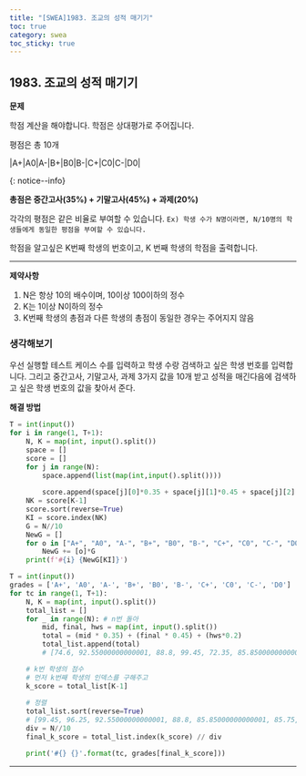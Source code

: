 ```yaml
---
title: "[SWEA]1983. 조교의 성적 매기기"
toc: true
category: swea
toc_sticky: true
---
```


## 1983. 조교의 성적 매기기

**문제**

학점 계산을 해야합니다. 학점은 상대평가로 주어집니다. 

평점은 총 10개

|A+|A0|A-|B+|B0|B-|C+|C0|C-|D0|

{: notice--info}

**총점은 중간고사(35%) + 기말고사(45%) + 과제(20%)**

각각의 평점은 같은 비율로 부여할 수 있습니다.
`Ex) 학생 수가 N명이라면, N/10명의 학생들에게 동일한 평점을 부여할 수 있습니다.`

학점을 알고싶은 K번째 학생의 번호이고, K 번째 학생의 학점을 출력합니다.

---

**제약사항**

1. N은 항상 10의 배수이며, 10이상 100이하의 정수
2. K는 1이상 N이하의 정수
3. K번째 학생의 총점과 다른 학생의 총점이 동일한 경우는 주어지지 않음

### 생각해보기

우선 실행할 테스트 케이스 수를 입력하고 학생 수랑 검색하고 싶은 학생 번호를 입력합니다. 
그리고 중간고사, 기말고사, 과제 3가지 값을 10개 받고 성적을 매긴다음에 검색하고 싶은 학생 번호의 값을 찾아서 준다.



**해결 방법**

```python
T = int(input())
for i in range(1, T+1):
    N, K = map(int, input().split())
    space = []
    score = []
    for j in range(N):
        space.append(list(map(int,input().split())))
        
        score.append(space[j][0]*0.35 + space[j][1]*0.45 + space[j][2] * 0.2)   
    NK = score[K-1]
    score.sort(reverse=True)
    KI = score.index(NK)
    G = N//10
    NewG = []
    for o in ["A+", "A0", "A-", "B+", "B0", "B-", "C+", "C0", "C-", "D0"]:
        NewG += [o]*G
    print(f'#{i} {NewG[KI]}')
```

```python
T = int(input())
grades = ['A+', 'A0', 'A-', 'B+', 'B0', 'B-', 'C+', 'C0', 'C-', 'D0']
for tc in range(1, T+1):
    N, K = map(int, input().split())
    total_list = []
    for _ in range(N): # n번 돌아
        mid, final, hws = map(int, input().split())
        total = (mid * 0.35) + (final * 0.45) + (hws*0.2)
        total_list.append(total)
        # [74.6, 92.55000000000001, 88.8, 99.45, 72.35, 85.85000000000001, 96.25, 68.95, 85.5, 85.75]

    # k번 학생의 점수
    # 먼저 k번째 학생의 인덱스를 구해주고
    k_score = total_list[K-1]
    
    # 정렬
    total_list.sort(reverse=True)
    # [99.45, 96.25, 92.55000000000001, 88.8, 85.85000000000001, 85.75, 85.5, 74.6, 72.35, 68.95]
    div = N//10
    final_k_score = total_list.index(k_score) // div

    print('#{} {}'.format(tc, grades[final_k_score]))
```

---